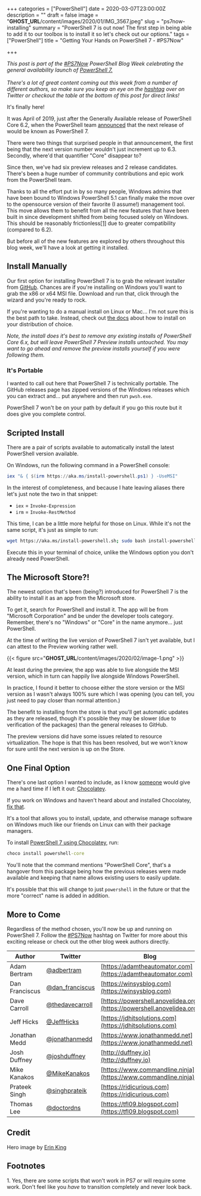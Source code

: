 +++
categories = ["PowerShell"]
date = 2020-03-07T23:00:00Z
description = ""
draft = false
image = "__GHOST_URL__/content/images/2020/01/IMG_3567.jpeg"
slug = "ps7now-installing"
summary = "PowerShell 7 is out now! The first step in being able to add it to our toolbox is to install it so let's check out our options."
tags = ["PowerShell"]
title = "Getting Your Hands on PowerShell 7 - #PS7Now"

+++


<p class="note"><i>This post is part of the <a href="https://twitter.com/search?q=%23PS7Now" target="_blank">#PS7Now</a> PowerShell Blog Week celebrating the general availability launch of <a href="https://docs.microsoft.com/en-us/powershell/" target="_blank">PowerShell 7.</a></i><br /><br />
<i>There's a lot of great content coming out this week from a number of different authors, so make sure you keep an eye on the <a href="https://twitter.com/search?q=%23PS7Now" target="_blank">hashtag</a> over on Twitter or checkout the table at the bottom of this post for direct links!</i></p>

It's finally here!

It was April of 2019, just after the Generally Available release of PowerShell Core 6.2, when the PowerShell team [announced](https://devblogs.microsoft.com/powershell/the-next-release-of-powershell-powershell-7/) that the next release of would be known as PowerShell 7.

There were two things that surprised people in that announcement, the first being that the next version number wouldn't just increment up to 6.3. Secondly, where'd that quantifier "Core" disappear to?

Since then, we've had six preview releases and 2 release candidates. There's been a huge number of community contributions and epic work from the PowerShell team.

Thanks to all the effort put in by so many people, Windows admins that have been bound to Windows PowerShell 5.1 can finally make the move over to the opensource version of their favorite (I assume!) management tool. This move allows them to benefit from all the new features that have been built in since development shifted from being focused solely on Windows. This should be reasonably frictionless[[1]](#footnote-one) due to greater compatibility (compared to 6.2).

But before all of the new features are explored by others throughout this blog week, we'll have a look at getting it installed.

## Install Manually

Our first option for installing PowerShell 7 is to grab the relevant installer from [GitHub](https://github.com/PowerShell/PowerShell/releases/tag/v7.0.0). Chances are if you're installing on Windows you'll want to grab the x86 or x64 MSI file. Download and run that, click through the wizard and you're ready to rock.

If you're wanting to do a manual install on Linux or Mac... I'm not sure this is the best path to take. Instead, check out [the docs](https://docs.microsoft.com/en-us/powershell/scripting/install/installing-powershell-core-on-linux?view=powershell-7) about how to install on your distribution of choice.

_Note, the install does it's best to remove any existing installs of PowerShell Core 6.x, but will leave PowerShell 7 Preview installs untouched. You may want to go ahead and remove the preview installs yourself if you were following them._

### It's Portable

I wanted to call out here that PowerShell 7 is technically portable. The GitHub releases page has zipped versions of the Windows releases which you can extract and... put anywhere and then run `pwsh.exe`.

PowerShell 7 won't be on your path by default if you go this route but it does give you complete control.

## Scripted Install

There are a pair of scripts available to automatically install the latest PowerShell version available.

On Windows, run the following command in a PowerShell console:

```powershell
iex "& { $(irm https://aka.ms/install-powershell.ps1) } -UseMSI"
```

In the interest of completeness, and because I hate leaving aliases there let's just note the two in that snippet:

* `iex` = `Invoke-Expression`
* `irm` = `Invoke-RestMethod`

This time, I can be a little more helpful for those on Linux. While it's not the same script, it's just as simple to run:

```sh
wget https://aka.ms/install-powershell.sh; sudo bash install-powershell.sh
```

Execute this in your terminal of choice, unlike the Windows option you don't already need PowerShell.

## The Microsoft Store?!

The newest option that's been (being?) introduced for PowerShell 7 is the ability to install it as an app from the Microsoft store.

To get it, search for PowerShell and install it. The app will be from "Microsoft Corporation" and be under the developer tools category. Remember, there's no "Windows" or "Core" in the name anymore... just PowerShell.

At the time of writing the live version of PowerShell 7 isn't yet available, but I can attest to the Preview working rather well.

{{< figure src="__GHOST_URL__/content/images/2020/02/image-1.png" >}}

At least during the preview, the app was able to live alongside the MSI version, which in turn can happily live alongside Windows PowerShell.

In practice, I found it better to choose either the store version or the MSI version as I wasn't always 100% sure which I was opening (you can tell, you just need to pay closer than normal attention.)

The benefit to installing from the store is that you'll get automatic updates as they are released, though it's possible they may be slower (due to verification of the packages) than the general releases to GitHub.

The preview versions did have some issues related to resource virtualization. The hope is that this has been resolved, but we won't know for sure until the next version is up on the Store.

## One Final Option

There's one last option I wanted to include, as I know [someone](https://twitter.com/steviecoaster) would give me a hard time if I left it out: [Chocolatey](https://chocolatey.org/).

If you work on Windows and haven't heard about and installed Chocolatey, [fix that](https://chocolatey.org/install).

It's a tool that allows you to install, update, and otherwise manage software on Windows much like our friends on Linux can with their package managers.

To install [PowerShell 7 using Chocolatey](https://chocolatey.org/packages/powershell-core), run:

```cmd
choco install powershell-core
```

You'll note that the command mentions "PowerShell Core", that's a hangover from this package being how the previous releases were made available and keeping that name allows existing users to easily update.

It's possible that this will change to just `powershell` in the future or that the more "correct" name is added in addition.

## More to Come

Regardless of the method chosen, you'll now be up and running on PowerShell 7. Follow the [#PS7Now](https://twitter.com/search?q=%23PS7Now&f=live) hashtag on Twitter for more about this exciting release or check out the other blog week authors directly.

| Author         | Twitter                                               | Blog                                                                   |
|----------------|-------------------------------------------------------|------------------------------------------------------------------------|
| Adam Bertram   | [@adbertram](https://twitter.com/adbertram)           | [https://adamtheautomator.com](https://adamtheautomator.com)           |
| Dan Franciscus | [@dan_franciscus](https://twitter.com/dan_franciscus) | [https://winsysblog.com](https://winsysblog.com)                       |
| Dave Carroll   | [@thedavecarroll](https://twitter.com/thedavecarroll) | [https://powershell.anovelidea.org](https://powershell.anovelidea.org) |
| Jeff Hicks     | [@JeffHicks](https://twitter.com/JeffHicks)           | [https://jdhitsolutions.com](https://jdhitsolutions.com)               |
| Jonathan Medd  | [@jonathanmedd](https://twitter.com/jonathanmedd)     | [https://www.jonathanmedd.net](https://www.jonathanmedd.net)           |
| Josh Duffney   | [@joshduffney](https://twitter.com/joshduffney)       | [http://duffney.io](http://duffney.io)                                 |
| Mike Kanakos   | [@MikeKanakos](https://twitter.com/MikeKanakos)       | [https://www.commandline.ninja](https://www.commandline.ninja)                 |
| Prateek Singh  | [@singhprateik](https://twitter.com/singhprateik)     | [https://ridicurious.com](https://ridicurious.com)                     |
| Thomas Lee     | [@doctordns](https://twitter.com/doctordns)           | [https://tfl09.blogspot.com](https://tfl09.blogspot.com)               |

## Credit

Hero image by [Erin King](http://livinglifeundecided.com/)

## Footnotes

<p>
    <a name="footnote-one">1.</a> Yes, there are some scripts that won't work in PS7 or will require some work. Don't feel like you <i>have</i> to transition completely and never look back.
</p>



